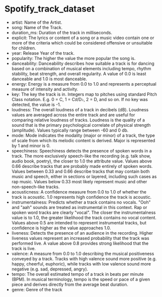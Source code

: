 # Spotify_track_dataset





* artist: Name of the Artist.
* song: Name of the Track.
* duration_ms: Duration of the track in milliseconds.
* explicit: The lyrics or content of a song or a music video contain one or more of the criteria which could be considered offensive or unsuitable for children.
* year: Release Year of the track.
* popularity: The higher the value the more popular the song is.
* danceability: Danceability describes how suitable a track is for dancing based on a combination of musical elements including tempo, rhythm stability, beat strength, and overall regularity. A value of 0.0 is least danceable and 1.0 is most danceable.
* energy: Energy is a measure from 0.0 to 1.0 and represents a perceptual measure of intensity and activity.
* key: The key the track is in. Integers map to pitches using standard Pitch Class notation. E.g. 0 = C, 1 = C♯/D♭, 2 = D, and so on. If no key was detected, the value is -1.
* loudness: The overall loudness of a track in decibels (dB). Loudness values are averaged across the entire track and are useful for comparing relative loudness of tracks. Loudness is the quality of a sound that is the primary psychological correlate of physical strength (amplitude). Values typically range between -60 and 0 db.
* mode: Mode indicates the modality (major or minor) of a track, the type of scale from which its melodic content is derived. Major is represented by 1 and minor is 0.
* speechiness: Speechiness detects the presence of spoken words in a track. The more exclusively speech-like the recording (e.g. talk show, audio book, poetry), the closer to 1.0 the attribute value. Values above 0.66 describe tracks that are probably made entirely of spoken words. Values between 0.33 and 0.66 describe tracks that may contain both music and speech, either in sections or layered, including such cases as rap music. Values below 0.33 most likely represent music and other non-speech-like tracks.
* acousticness: A confidence measure from 0.0 to 1.0 of whether the track is acoustic. 1.0 represents high confidence the track is acoustic.
* instrumentalness: Predicts whether a track contains no vocals. "Ooh" and "aah" sounds are treated as instrumental in this context. Rap or spoken word tracks are clearly "vocal". The closer the instrumentalness value is to 1.0, the greater likelihood the track contains no vocal content. Values above 0.5 are intended to represent instrumental tracks, but confidence is higher as the value approaches 1.0.
* liveness: Detects the presence of an audience in the recording. Higher liveness values represent an increased probability that the track was performed live. A value above 0.8 provides strong likelihood that the track is live.
* valence: A measure from 0.0 to 1.0 describing the musical positiveness conveyed by a track. Tracks with high valence sound more positive (e.g. happy, cheerful, euphoric), while tracks with low valence sound more negative (e.g. sad, depressed, angry).
* tempo: The overall estimated tempo of a track in beats per minute (BPM). In musical terminology, tempo is the speed or pace of a given piece and derives directly from the average beat duration.
* genre: Genre of the track
